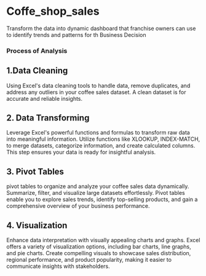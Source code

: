 # Coffe_shop_sales
 Transform the data into dynamic dashboard that franchise owners can use to identify trends and patterns for th Business Decision

### Process of Analysis
## 1.Data Cleaning
 Using Excel's data cleaning tools to handle data, remove duplicates, and address any outliers in your coffee sales dataset. A clean dataset is  for accurate and reliable insights.

## 2. Data Transforming
Leverage Excel's powerful functions and formulas to transform raw data into meaningful information. Utilize functions like XLOOKUP, INDEX-MATCH, to merge datasets, categorize information, and create calculated columns. This step ensures your data is ready for insightful analysis.

## 3. Pivot Tables
pivot tables to organize and analyze your coffee sales data dynamically. Summarize, filter, and visualize large datasets effortlessly. Pivot tables enable you to explore sales trends, identify top-selling products, and gain a comprehensive overview of your business performance.

## 4. Visualization
Enhance data interpretation with visually appealing charts and graphs. Excel offers a variety of visualization options, including bar charts, line graphs, and pie charts. Create compelling visuals to showcase sales distribution, regional performance, and product popularity, making it easier to communicate insights with stakeholders.







